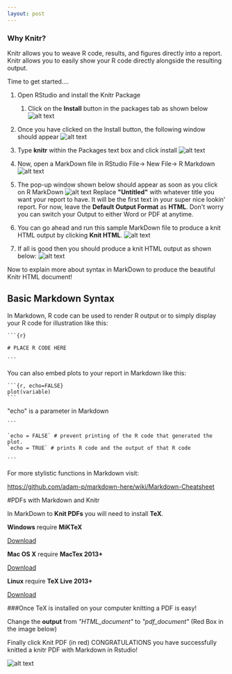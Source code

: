 ```yaml
---
layout: post
---
```


### Why Knitr?


Knitr allows you to weave R code, results, and figures directly into a report. Knitr allows you to easily show your R code directly alongside the resulting output.

Time to get started....

1. Open RStudio and install the Knitr Package

   1. Click on the **Install** button in the packages tab as shown below
![alt text](http://frcamacho.github.io/images/install_R_package.png)

  2. Once you have clicked on the Install button, the following window should appear ![alt text](http://frcamacho.github.io/images/pop-up-window-install.png)

  3. Type **knitr** within the Packages text box and click install ![alt text](http://frcamacho.github.io/images/knitr-install.png)

2. Now, open a MarkDown file in RStudio File-> New File-> R Markdown![alt text](http://frcamacho.github.io/images/Add-MarkDown-file.png)

  1. The pop-up window shown below should appear as soon as you click on R MarkDown ![alt text](http://frcamacho.github.io/images/Mark-down-title.png)
Replace **"Untitled"** with whatever title you want your report to have. It will be the first text in your super nice lookin' report. For now, leave the **Default Output Format** as **HTML**. Don't worry you can switch your Output to either Word or PDF at anytime.

  2. You can go ahead and run this sample MarkDown file to produce a knit HTML output by clicking **Knit HTML**. ![alt text](http://frcamacho.github.io/images/knitpdf.jpg)

  3. If all is good then you should produce a knit HTML output as shown below:  ![alt text](http://frcamacho.github.io/images/markdown-output.png)



Now to explain more about syntax in MarkDown to produce the beautiful Knitr HTML document!

Basic Markdown Syntax
--------------


 In Markdown, R code can be used to render R output or to simply display your R code for illustration like this:


~~~
```{r}

# PLACE R CODE HERE

```
~~~

You can also embed plots to your report in Markdown like this:

    ```{r, echo=FALSE}
    plot(variable)
    ```

"echo" is a parameter in Markdown

    ```

    `echo = FALSE` # prevent printing of the R code that generated the plot.
    `echo = TRUE` # prints R code and the output of that R code

    ```


For more stylistic functions in Markdown visit:

https://github.com/adam-p/markdown-here/wiki/Markdown-Cheatsheet



#PDFs with Markdown and Knitr


In MarkDown to **Knit PDFs** you will need to install **TeX**.

**Windows** require **MiKTeX**

[Download](http://miktex.org/download)

**Mac OS X** require **MacTex 2013+**

[Download](http://www.tug.org/mactex/index.html)

**Linux** require **TeX Live 2013+**

[Download](https://www.tug.org/texlive/quickinstall.html)


###Once TeX is installed on your computer knitting a PDF is easy!



Change the **output** from *"HTML_document"* to *"pdf_document"* (Red Box in the image below)

Finally click Knit PDF (in red)  CONGRATULATIONS you have successfully knitted a knitr PDF with Markdown in Rstudio!

![alt text](http://frcamacho.github.io/images/final_knit.png)
